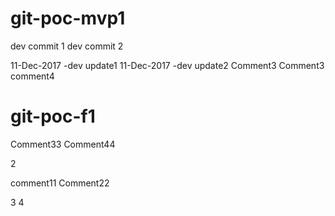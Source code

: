 # git-poc-mvp1

dev commit 1
dev commit 2

11-Dec-2017 -dev update1
11-Dec-2017 -dev update2
Comment3
Comment3
comment4
# git-poc-f1

Comment33
Comment44

2

comment11
Comment22

3
4